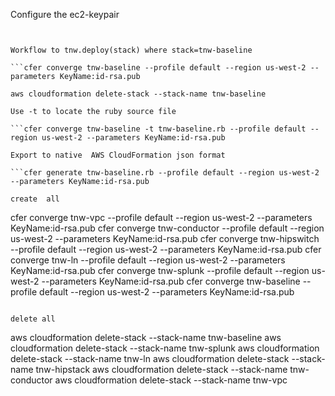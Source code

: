 Configure the ec2-keypair

```aws configure


Workflow to tnw.deploy(stack) where stack=tnw-baseline

```cfer converge tnw-baseline --profile default --region us-west-2 --parameters KeyName:id-rsa.pub

aws cloudformation delete-stack --stack-name tnw-baseline

Use -t to locate the ruby source file

```cfer converge tnw-baseline -t tnw-baseline.rb --profile default --region us-west-2 --parameters KeyName:id-rsa.pub

Export to native  AWS CloudFormation json format

```cfer generate tnw-baseline.rb --profile default --region us-west-2 --parameters KeyName:id-rsa.pub

create  all
```
cfer converge tnw-vpc 		--profile default --region us-west-2 --parameters KeyName:id-rsa.pub
cfer converge tnw-conductor 	--profile default --region us-west-2 --parameters KeyName:id-rsa.pub
cfer converge tnw-hipswitch 	--profile default --region us-west-2 --parameters KeyName:id-rsa.pub
cfer converge tnw-ln 		--profile default --region us-west-2 --parameters KeyName:id-rsa.pub
cfer converge tnw-splunk 	--profile default --region us-west-2 --parameters KeyName:id-rsa.pub
cfer converge tnw-baseline 	--profile default --region us-west-2 --parameters KeyName:id-rsa.pub
```

delete all
```
aws cloudformation delete-stack --stack-name tnw-baseline
aws cloudformation delete-stack --stack-name tnw-splunk
aws cloudformation delete-stack --stack-name tnw-ln
aws cloudformation delete-stack --stack-name tnw-hipstack
aws cloudformation delete-stack --stack-name tnw-conductor
aws cloudformation delete-stack --stack-name tnw-vpc
```
